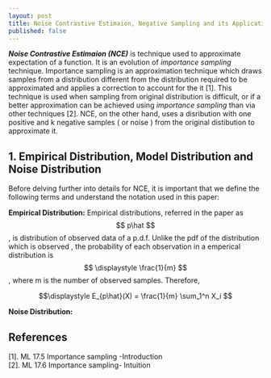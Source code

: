 ```yaml
---
layout: post
title: Noise Contrastive Estimaion, Negative Sampling and its Application to Graph Learning
published: false  
---
```


***Noise Contrastive Estimaion (NCE)*** is technique used to approximate expectation of a function. It is an evolution of *importance sampling* technique. Importance sampling is an approximation technique which draws samples from a distribution different from the distribution required to be approximated and applies a correction to account for the it [1]. This technique is used when sampling from original distribution is difficult, or if a better approximation can be achieved using *importance sampling* than via  other techniques [2]. NCE, on the other hand, uses a disribution with one positive and k negative samples ( or noise ) from the original distibution to approximate it.   

## 1. Empirical Distribution, Model Distribution and Noise Distribution
Before delving further into details for NCE, it is important that we define the following terms and understand the notation used in this paper:  
  
**Empirical Distribution:** Empirical distributions, referred in the paper as $$ p\hat $$, is distribution of observed data of a p.d.f. Unlike the pdf of the distribution which is observed , the probability of each observation in a emperical distribution is $$ \displaystyle \frac{1}{m} $$, where m is the number of observed samples. Therefore,  

$$\displaystyle E_{p\hat}(X) = \frac{1}{m} \sum_1^n X_i $$  
  
**Noise Distribution:**  


## References  
[1]. ML 17.5 Importance sampling -Introduction  
[2]. ML 17.6 Importance sampling- Intuition  
